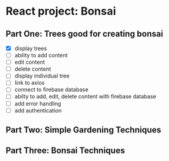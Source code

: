 # React project: Bonsai

## Part One: Trees good for creating bonsai
- [x] display trees
- [ ] ability to add content
- [ ] edit content
- [ ] delete content
- [ ] display individual tree
- [ ] link to axios
- [ ] connect to firebase database
- [ ] abilty to add, edit, delete content with firebase database
- [ ] add error handling
- [ ] add authentication

## Part Two: Simple Gardening Techniques


## Part Three: Bonsai Techniques
